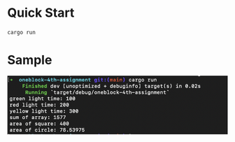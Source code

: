 # Quick Start

```
cargo run
```

# Sample

![Screenshot when application is running](./running.png?raw=true "Running")
